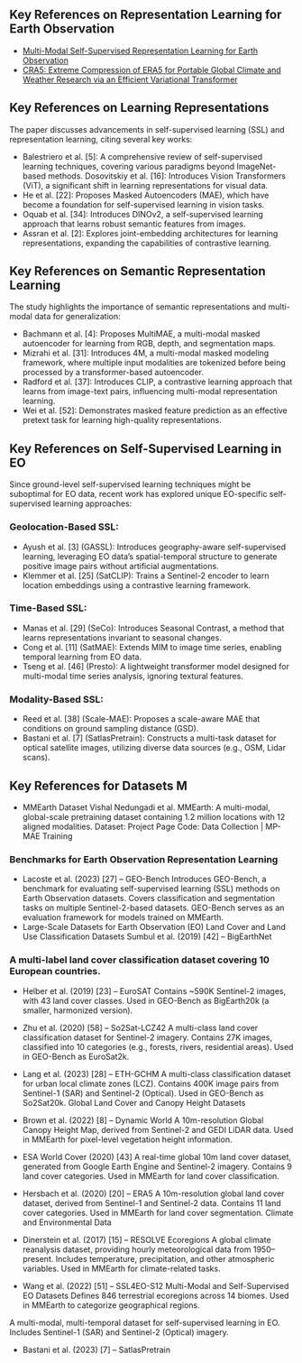 
## Key References on Representation Learning for Earth Observation

- [Multi-Modal Self-Supervised Representation Learning for Earth Observation](https://ieeexplore.ieee.org/document/9553741?utm_source=chatgpt.com)
- [CRA5: Extreme Compression of ERA5 for Portable Global Climate and Weather Research via an Efficient Variational Transformer](https://doi.org/10.48550/arXiv.2405.03376)

## Key References on Learning Representations
The paper discusses advancements in self-supervised learning (SSL) and representation learning, citing several key works:

- Balestriero et al. [5]: A comprehensive review of self-supervised learning techniques, covering various paradigms beyond ImageNet-based methods.
Dosovitskiy et al. [16]: Introduces Vision Transformers (ViT), a significant shift in learning representations for visual data.
- He et al. [22]: Proposes Masked Autoencoders (MAE), which have become a foundation for self-supervised learning in vision tasks.
- Oquab et al. [34]: Introduces DINOv2, a self-supervised learning approach that learns robust semantic features from images.
- Assran et al. [2]: Explores joint-embedding architectures for learning representations, expanding the capabilities of contrastive learning.

## Key References on Semantic Representation Learning
The study highlights the importance of semantic representations and multi-modal data for generalization:

- Bachmann et al. [4]: Proposes MultiMAE, a multi-modal masked autoencoder for learning from RGB, depth, and segmentation maps.
- Mizrahi et al. [31]: Introduces 4M, a multi-modal masked modeling framework, where multiple input modalities are tokenized before being processed by a transformer-based autoencoder.
- Radford et al. [37]: Introduces CLIP, a contrastive learning approach that learns from image-text pairs, influencing multi-modal representation learning.
- Wei et al. [52]: Demonstrates masked feature prediction as an effective pretext task for learning high-quality representations.

## Key References on Self-Supervised Learning in EO
Since ground-level self-supervised learning techniques might be suboptimal for EO data, recent work has explored unique EO-specific self-supervised learning approaches:
### Geolocation-Based SSL:
- Ayush et al. [3] (GASSL): Introduces geography-aware self-supervised learning, leveraging EO data’s spatial-temporal structure to generate positive image pairs without artificial augmentations.
- Klemmer et al. [25] (SatCLIP): Trains a Sentinel-2 encoder to learn location embeddings using a contrastive learning framework.

### Time-Based SSL:
- Manas et al. [29] (SeCo): Introduces Seasonal Contrast, a method that learns representations invariant to seasonal changes.
- Cong et al. [11] (SatMAE): Extends MIM to image time series, enabling temporal learning from EO data.
- Tseng et al. [46] (Presto): A lightweight transformer model designed for multi-modal time series analysis, ignoring textural features.

### Modality-Based SSL:
- Reed et al. [38] (Scale-MAE): Proposes a scale-aware MAE that conditions on ground sampling distance (GSD).
- Bastani et al. [7] (SatlasPretrain): Constructs a multi-task dataset for optical satellite images, utilizing diverse data sources (e.g., OSM, Lidar scans).

## Key References for Datasets M
-  MMEarth Dataset
Vishal Nedungadi et al.
MMEarth: A multi-modal, global-scale pretraining dataset containing 1.2 million locations with 12 aligned modalities.
Dataset: Project Page
Code: Data Collection | MP-MAE Training

### Benchmarks for Earth Observation Representation Learning
- Lacoste et al. (2023) [27] – GEO-Bench
Introduces GEO-Bench, a benchmark for evaluating self-supervised learning (SSL) methods on Earth Observation datasets.
Covers classification and segmentation tasks on multiple Sentinel-2-based datasets.
GEO-Bench serves as an evaluation framework for models trained on MMEarth.
-  Large-Scale Datasets for Earth Observation (EO)
Land Cover and Land Use Classification Datasets
Sumbul et al. (2019) [42] – BigEarthNet

### A multi-label land cover classification dataset covering 10 European countries.
- Helber et al. (2019) [23] – EuroSAT
Contains ~590K Sentinel-2 images, with 43 land cover classes.
Used in GEO-Bench as BigEarth20k (a smaller, harmonized version).

- Zhu et al. (2020) [58] – So2Sat-LCZ42
A multi-class land cover classification dataset for Sentinel-2 imagery.
Contains 27K images, classified into 10 categories (e.g., forests, rivers, residential areas).
Used in GEO-Bench as EuroSat2k.

- Lang et al. (2023) [28] – ETH-GCHM
A multi-class classification dataset for urban local climate zones (LCZ).
Contains 400K image pairs from Sentinel-1 (SAR) and Sentinel-2 (Optical).
Used in GEO-Bench as So2Sat20k.
Global Land Cover and Canopy Height Datasets

- Brown et al. (2022) [8] – Dynamic World
A 10m-resolution Global Canopy Height Map, derived from Sentinel-2 and GEDI LiDAR data.
Used in MMEarth for pixel-level vegetation height information.

- ESA World Cover (2020) [43]
A real-time global 10m land cover dataset, generated from Google Earth Engine and Sentinel-2 imagery.
Contains 9 land cover categories.
Used in MMEarth for land cover classification.

- Hersbach et al. (2020) [20] – ERA5
A 10m-resolution global land cover dataset, derived from Sentinel-1 and Sentinel-2 data.
Contains 11 land cover categories.
Used in MMEarth for land cover segmentation.
Climate and Environmental Data

- Dinerstein et al. (2017) [15] – RESOLVE Ecoregions
A global climate reanalysis dataset, providing hourly meteorological data from 1950–present.
Includes temperature, precipitation, and other atmospheric variables.
Used in MMEarth for climate-related tasks.

  
- Wang et al. (2022) [51] – SSL4EO-S12
Multi-Modal and Self-Supervised EO Datasets
Defines 846 terrestrial ecoregions across 14 biomes.
Used in MMEarth to categorize geographical regions.


A multi-modal, multi-temporal dataset for self-supervised learning in EO.
Includes Sentinel-1 (SAR) and Sentinel-2 (Optical) imagery.
- Bastani et al. (2023) [7] – SatlasPretrain


